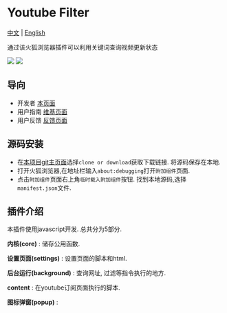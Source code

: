 # Youtube Filter
[中文](https://github.com/c4rO-0/YouTube-Filter/blob/master/README.md) | [English](https://github.com/c4rO-0/YouTube-Filter/blob/master/README_en.md)

通过该火狐浏览器插件可以利用关键词查询视频更新状态

![](https://media.giphy.com/media/3ohs4dmQK9B9GCnNFC/giphy.gif)
![](https://media.giphy.com/media/l4pTdjCrc7h0OxFPG/giphy.gif)
## 导向

- 开发者 [本页面](https://github.com/c4rO-0/YouTube-Filter)
- 用户指南 [维基页面](https://github.com/c4rO-0/YouTube-Filter/wiki/%E4%B8%BB%E9%A1%B5) 
- 用户反馈 [反馈页面](https://github.com/c4rO-0/YouTube-Filter/issues)

## 源码安装
- 在[本项目git主页面](https://github.com/c4rO-0/YouTube-Filter)选择`clone or download`获取下载链接. 将源码保存在本地.
- 打开火狐浏览器,在地址栏输入`about:debugging`打开`附加组件`页面.
- 点击`附加组件`页面右上角`临时载入附加组件`按钮. 找到本地源码,选择`manifest.json`文件.

## 插件介绍
本插件使用javascript开发. 总共分为5部分.

**内核(core)** : 储存公用函数.

**设置页面(settings)** : 设置页面的脚本和html.

**后台运行(background)** : 查询网址, 过滤等指令执行的地方.

**content** : 在youtube订阅页面执行的脚本.

**图标弹窗(popup)** : 


